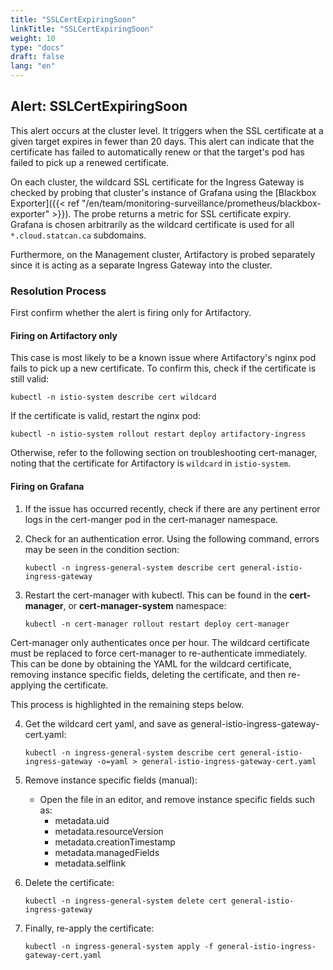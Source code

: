 ```yaml
---
title: "SSLCertExpiringSoon"
linkTitle: "SSLCertExpiringSoon"
weight: 10
type: "docs"
draft: false
lang: "en"
---
```


## Alert: SSLCertExpiringSoon

This alert occurs at the cluster level. It triggers when the SSL certificate at a given target expires in fewer than 20 days. This alert can indicate that the certificate has failed to automatically renew or that the target's pod has failed to pick up a renewed certificate.

On each cluster, the wildcard SSL certificate for the Ingress Gateway is checked by probing that cluster's instance of Grafana using the [Blackbox Exporter]({{< ref "/en/team/monitoring-surveillance/prometheus/blackbox-exporter" >}}). The probe returns a metric for SSL certificate expiry. Grafana is chosen arbitrarily as the wildcard certificate is used for all `*.cloud.statcan.ca` subdomains.

Furthermore, on the Management cluster, Artifactory is probed separately since it is acting as a separate Ingress Gateway into the cluster.

### Resolution Process

First confirm whether the alert is firing only for Artifactory.

#### Firing on Artifactory only

This case is most likely to be a known issue where Artifactory's nginx pod fails to pick up a new certificate. To confirm this, check if the certificate is still valid:

`kubectl -n istio-system describe cert wildcard`

If the certificate is valid, restart the nginx pod:

`kubectl -n istio-system rollout restart deploy artifactory-ingress`

Otherwise, refer to the following section on troubleshooting cert-manager, noting that the certificate for Artifactory is `wildcard` in `istio-system`.

#### Firing on Grafana

1. If the issue has occurred recently, check if there are any pertinent error logs in the cert-manger pod in the cert-manager namespace.

2. Check for an authentication error. Using the following command, errors may be seen in the condition section:

    `kubectl -n ingress-general-system describe cert general-istio-ingress-gateway`

3. Restart the cert-manager with kubectl. This can be found in the **cert-manager**, or **cert-manager-system** namespace:

    `kubectl -n cert-manager rollout restart deploy cert-manager`

Cert-manager only authenticates once per hour. The wildcard certificate must be replaced to force cert-manager to re-authenticate immediately. This can be done by obtaining the YAML for the wildcard certificate, removing instance specific fields, deleting the certificate, and then re-applying the certificate.

This process is highlighted in the remaining steps below.

4. Get the wildcard cert yaml, and save as general-istio-ingress-gateway-cert.yaml:

    `kubectl -n ingress-general-system describe cert general-istio-ingress-gateway -o=yaml > general-istio-ingress-gateway-cert.yaml`

5. Remove instance specific fields (manual):
    - Open the file in an editor, and remove instance specific fields such as:
        - metadata.uid
        - metadata.resourceVersion
        - metadata.creationTimestamp
        - metadata.managedFields
        - metadata.selflink

6. Delete the certificate:

    `kubectl -n ingress-general-system delete cert general-istio-ingress-gateway`

7. Finally, re-apply the certificate:

    `kubectl -n ingress-general-system apply -f general-istio-ingress-gateway-cert.yaml`

